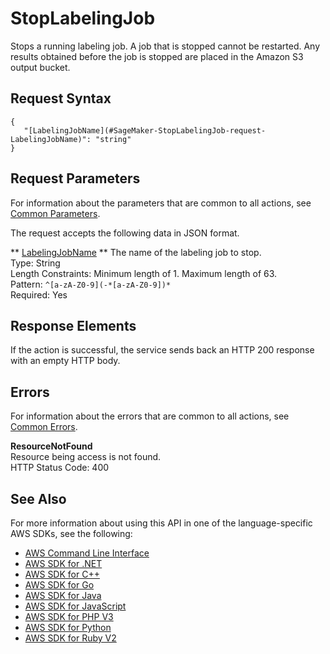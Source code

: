 # StopLabelingJob<a name="API_StopLabelingJob"></a>

Stops a running labeling job\. A job that is stopped cannot be restarted\. Any results obtained before the job is stopped are placed in the Amazon S3 output bucket\.

## Request Syntax<a name="API_StopLabelingJob_RequestSyntax"></a>

```
{
   "[LabelingJobName](#SageMaker-StopLabelingJob-request-LabelingJobName)": "string"
}
```

## Request Parameters<a name="API_StopLabelingJob_RequestParameters"></a>

For information about the parameters that are common to all actions, see [Common Parameters](CommonParameters.md)\.

The request accepts the following data in JSON format\.

 ** [LabelingJobName](#API_StopLabelingJob_RequestSyntax) **   <a name="SageMaker-StopLabelingJob-request-LabelingJobName"></a>
The name of the labeling job to stop\.  
Type: String  
Length Constraints: Minimum length of 1\. Maximum length of 63\.  
Pattern: `^[a-zA-Z0-9](-*[a-zA-Z0-9])*`   
Required: Yes

## Response Elements<a name="API_StopLabelingJob_ResponseElements"></a>

If the action is successful, the service sends back an HTTP 200 response with an empty HTTP body\.

## Errors<a name="API_StopLabelingJob_Errors"></a>

For information about the errors that are common to all actions, see [Common Errors](CommonErrors.md)\.

 **ResourceNotFound**   
Resource being access is not found\.  
HTTP Status Code: 400

## See Also<a name="API_StopLabelingJob_SeeAlso"></a>

For more information about using this API in one of the language\-specific AWS SDKs, see the following:
+  [AWS Command Line Interface](https://docs.aws.amazon.com/goto/aws-cli/sagemaker-2017-07-24/StopLabelingJob) 
+  [AWS SDK for \.NET](https://docs.aws.amazon.com/goto/DotNetSDKV3/sagemaker-2017-07-24/StopLabelingJob) 
+  [AWS SDK for C\+\+](https://docs.aws.amazon.com/goto/SdkForCpp/sagemaker-2017-07-24/StopLabelingJob) 
+  [AWS SDK for Go](https://docs.aws.amazon.com/goto/SdkForGoV1/sagemaker-2017-07-24/StopLabelingJob) 
+  [AWS SDK for Java](https://docs.aws.amazon.com/goto/SdkForJava/sagemaker-2017-07-24/StopLabelingJob) 
+  [AWS SDK for JavaScript](https://docs.aws.amazon.com/goto/AWSJavaScriptSDK/sagemaker-2017-07-24/StopLabelingJob) 
+  [AWS SDK for PHP V3](https://docs.aws.amazon.com/goto/SdkForPHPV3/sagemaker-2017-07-24/StopLabelingJob) 
+  [AWS SDK for Python](https://docs.aws.amazon.com/goto/boto3/sagemaker-2017-07-24/StopLabelingJob) 
+  [AWS SDK for Ruby V2](https://docs.aws.amazon.com/goto/SdkForRubyV2/sagemaker-2017-07-24/StopLabelingJob) 